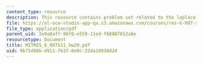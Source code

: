 ```yaml
---
content_type: resource
description: This resource contains problem set related to the laplace transform.
file: https://ol-ocw-studio-app-qa.s3.amazonaws.com/courses/res-6-007-signals-and-systems-spring-2011/9b71d98bd911fb3f8e0c22da10938d2d_MITRES_6_007S11_hw20.pdf
file_type: application/pdf
parent_uid: 2e9a8aff-96f8-e559-11ed-fb8887012a8e
resourcetype: Document
title: MITRES_6_007S11_hw20.pdf
uid: 9b71d98b-d911-fb3f-8e0c-22da10938d2d
---
```

